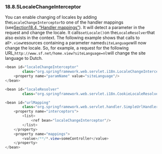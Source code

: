 ### 18.8.5LocaleChangeInterceptor

You can enable changing of locales by adding the`LocaleChangeInterceptor`to one of the handler mappings \(see[Section18.4, “Handler mappings”](https://docs.spring.io/spring/docs/5.0.0.M5/spring-framework-reference/html/mvc.html#mvc-handlermapping)\). It will detect a parameter in the request and change the locale. It calls`setLocale()`on the`LocaleResolver`that also exists in the context. The following example shows that calls to all`*.view`resources containing a parameter named`siteLanguage`will now change the locale. So, for example, a request for the following URL,`http://www.sf.net/home.view?siteLanguage=nl`will change the site language to Dutch.

```java
<bean id="localeChangeInterceptor"
		class="org.springframework.web.servlet.i18n.LocaleChangeInterceptor">
	<property name="paramName" value="siteLanguage"/>
</bean>

<bean id="localeResolver"
		class="org.springframework.web.servlet.i18n.CookieLocaleResolver"/>

<bean id="urlMapping"
		class="org.springframework.web.servlet.handler.SimpleUrlHandlerMapping">
	<property name="interceptors">
		<list>
			<ref bean="localeChangeInterceptor"/>
		</list>
	</property>
	<property name="mappings">
		<value>/**/*.view=someController</value>
	</property>
</bean>
```

  


